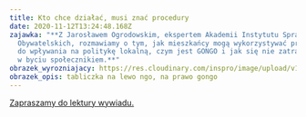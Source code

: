 ```yaml
---
title: Kto chce działać, musi znać procedury
date: 2020-11-12T13:24:48.168Z
zajawka: "**Z Jarosławem Ogrodowskim, ekspertem Akademii Instytutu Spraw
  Obywatelskich, rozmawiamy o tym, jak mieszkańcy mogą wykorzystywać prawo
  do wpływania na politykę lokalną, czym jest GONGO i jak się nie zatracić
  w byciu społecznikiem.**"
obrazek_wyrozniajacy: https://res.cloudinary.com/inspro/image/upload/v1605187289/aiso/Zdj%C4%99cia%20szkolenia/gONGO768.jpg
obrazek_opis: tabliczka na lewo ngo, na prawo gongo
---
```

[Zapraszamy do lektury wywiadu.](https://instytutsprawobywatelskich.pl/kto-chce-dzialac-musi-znac-procedury/)